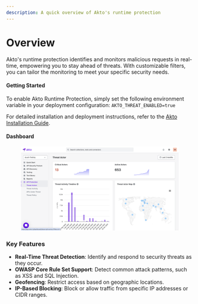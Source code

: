 ```yaml
---
description: A quick overview of Akto's runtime protection
---
```


# Overview

Akto's runtime protection identifies and monitors malicious requests in real-time, empowering you to stay ahead of threats. With customizable filters, you can tailor the monitoring to meet your specific security needs.


#### Getting Started

To enable Akto Runtime Protection, simply set the following environment variable in your deployment configuration: `AKTO_THREAT_ENABLED=true`


For detailed installation and deployment instructions, refer to the [Akto Installation Guide](https://docs.akto.io/~/revisions/eqYVJ1sHpYidDKSYAxzJ/getting-started/deployment-types).

#### Dashboard
<figure><img src="../../.gitbook/assets/threat-protection.png" alt=""><figcaption></figcaption></figure>


### Key Features

- **Real-Time Threat Detection**: Identify and respond to security threats as they occur.  
- **OWASP Core Rule Set Support**: Detect common attack patterns, such as XSS and SQL Injection.  
- **Geofencing**: Restrict access based on geographic locations.  
- **IP-Based Blocking**: Block or allow traffic from specific IP addresses or CIDR ranges.
